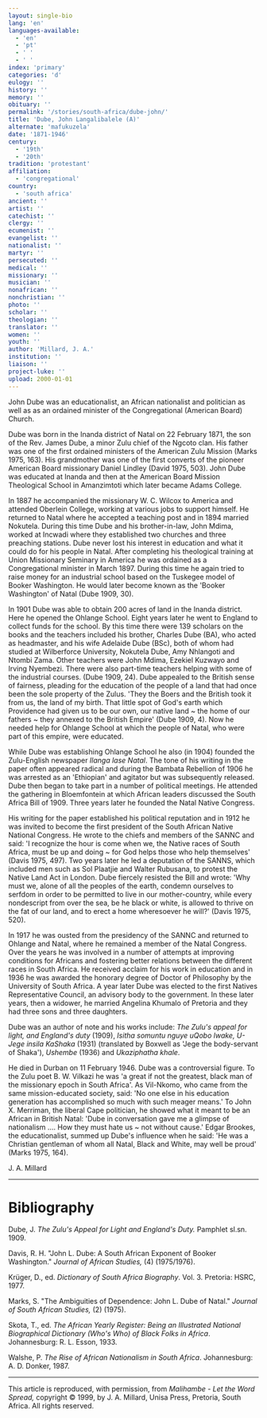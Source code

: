 ```yaml
---
layout: single-bio
lang: 'en'
languages-available:
  - 'en'
  - 'pt'
  - ' '
  - ' '
index: 'primary'
categories: 'd'
eulogy: ''
history: ''
memory: ''
obituary: ''
permalink: '/stories/south-africa/dube-john/'
title: 'Dube, John Langalibalele (A)'
alternate: 'mafukuzela'
date: '1871-1946'
century:
  - '19th'
  - '20th'
tradition: 'protestant'
affiliation:
  - 'congregational'
country:
  - 'south africa'
ancient: ''
artist: ''
catechist: ''
clergy: ''
ecumenist: ''
evangelist: ''
nationalist: ''
martyr: ''
persecuted: ''
medical: ''
missionary: ''
musician: ''
nonafrican: ''
nonchristian: ''
photo: ''
scholar: ''
theologian: ''
translator: ''
women: ''
youth: ''
author: 'Millard, J. A.'
institution: ''
liaison: ''
project-luke: ''
upload: 2000-01-01
---
```



John Dube was an educationalist, an African nationalist and politician as well as as an ordained minister of the Congregational (American Board) Church.

Dube was born in the Inanda district of Natal on 22 February 1871, the son of the Rev. James Dube, a minor Zulu chief of the Ngcoto clan. His father was one of the first ordained ministers of the American Zulu Mission (Marks 1975, 163). His grandmother was one of the first converts of the pioneer American Board missionary Daniel Lindley (David 1975, 503). John Dube was educated at Inanda and then at the American Board Mission Theological School in Amanzimtoti which later became Adams College.

In 1887 he accompanied the missionary W. C. Wilcox to America and attended Oberlein College, working at various jobs to support himself. He returned to Natal where he accepted a teaching post and in 1894 married Nokutela. During this time Dube and his brother-in-law, John Mdima, worked at Incwadi where they established two churches and three preaching stations. Dube never lost his interest in education and what it could do for his people in Natal. After completing his theological training at Union Missionary Seminary in America he was ordained as a Congregational minister in March 1897. During this time he again tried to raise money for an industrial school based on the Tuskegee model of Booker Washington. He would later become known as the 'Booker Washington' of Natal (Dube 1909, 30).

In 1901 Dube was able to obtain 200 acres of land in the Inanda district. Here he opened the Ohlange School. Eight years later he went to England to collect funds for the school. By this time there were 139 scholars on the books and the teachers included his brother, Charles Dube (BA), who acted as headmaster, and his wife Adelaide Dube (BSc), both of whom had studied at Wilberforce University, Nokutela Dube, Amy Nhlangoti and Ntombi Zama. Other teachers were John Mdima, Ezekiel Kuzwayo and Irving Nyembezi. There were also part-time teachers helping with some of the industrial courses. (Dube 1909, 24). Dube appealed to the British sense of fairness, pleading for the education of the people of a land that had once been the sole property of the Zulus. 'They the Boers and the British took it from us, the land of my birth. That little spot of God's earth which Providence had given us to be our own, our native land ~ the home of our fathers ~ they annexed to the British Empire' (Dube 1909, 4). Now he needed help for Ohlange School at which the people of Natal, who were part of this empire, were educated.

While Dube was establishing Ohlange School he also (in 1904) founded the Zulu-English newspaper *Ilanga lase Natal*. The tone of his writing in the paper often appeared radical and during the Bambata Rebellion of 1906 he was arrested as an 'Ethiopian' and agitator but was subsequently released. Dube then began to take part in a number of political meetings. He attended the gathering in Bloemfontein at which African leaders discussed the South Africa Bill of 1909. Three years later he founded the Natal Native Congress.

His writing for the paper established his political reputation and in 1912 he was invited to become the first president of the South African Native National Congress. He wrote to the chiefs and members of the SANNC and said: 'I recognize the hour is come when we, the Native races of South Africa, must be up and doing ~ for God helps those who help themselves' (Davis 1975, 497). Two years later he led a deputation of the SANNS, which included men such as Sol Plaatjie and Walter Rubusana, to protest the Native Land Act in London. Dube fiercely resisted the Bill and wrote: 'Why must we, alone of all the peoples of the earth, condemn ourselves to serfdom in order to be permitted to live in our mother-country, while every nondescript from over the sea, be he black or white, is allowed to thrive on the fat of our land, and to erect a home wheresoever he will?' (Davis 1975, 520).

In 1917 he was ousted from the presidency of the SANNC and returned to Ohlange and Natal, where he remained a member of the Natal Congress. Over the years he was involved in a number of attempts at improving conditions for Africans and fostering better relations between the different races in South Africa. He received acclaim for his work in education and in 1936 he was awarded the honorary degree of Doctor of Philosophy by the University of South Africa. A year later Dube was elected to the first Natives Representative Council, an advisory body to the government. In these later years, then a widower, he married Angelina Khumalo of Pretoria and they had three sons and three daughters.

Dube was an author of note and his works include: *The Zulu's appeal for light, and England's duty* (1909), *Isitha somuntu nguye uQobo lwake, U-Jege insila KaShaka* (1931) (translated by Boxwell as 'Jege the body-servant of Shaka'), *Ushembe* (1936) and *Ukaziphatha khale*.

He died in Durban on 11 February 1946. Dube was a controversial figure. To the Zulu poet B. W. Vilkazi he was 'a great if not the greatest, black man of the missionary epoch in South Africa'. As Vil-Nkomo, who came from the same mission-educated society, said: 'No one else in his education generation has accomplished so much with such meager means.' To John X. Merriman, the liberal Cape politician, he showed what it meant to be an African in British Natal: 'Dube in conversation gave me a glimpse of nationalism …. How they must hate us ~ not without cause.' Edgar Brookes, the educationalist, summed up Dube's influence when he said: 'He was a Christian gentleman of whom all Natal, Black and White, may well be proud' (Marks 1975, 164).

J. A. Millard

---

# Bibliography

Dube, J.  *The Zulu's Appeal for Light and England's Duty.* Pamphlet sl.sn. 1909.

Davis, R. H.  "John L. Dube: A South African Exponent of Booker Washington."  *Journal of African Studies,* (4) (1975/1976).

Krüger, D., ed.  *Dictionary of South Africa Biography*. Vol. 3. Pretoria: HSRC, 1977.

Marks, S.  "The Ambiguities of Dependence: John L. Dube of Natal."  *Journal of South African Studies,* (2) (1975).

Skota, T., ed.  *The African Yearly Register: Being an Illustrated National Biographical Dictionary (Who's Who) of Black Folks in Africa*. Johannesburg: R. L. Esson, 1933.

Walshe, P.  *The Rise of African Nationalism in South Africa*. Johannesburg: A. D. Donker, 1987.

---

This article is reproduced, with permission, from *Malihambe - Let the Word Spread,* copyright &copy; 1999, by J. A. Millard, Unisa Press, Pretoria, South Africa.  All rights reserved.